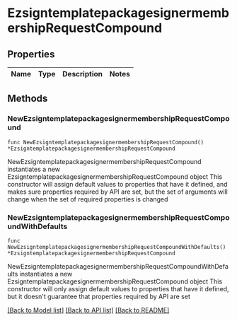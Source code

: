 # EzsigntemplatepackagesignermembershipRequestCompound

## Properties

Name | Type | Description | Notes
------------ | ------------- | ------------- | -------------

## Methods

### NewEzsigntemplatepackagesignermembershipRequestCompound

`func NewEzsigntemplatepackagesignermembershipRequestCompound() *EzsigntemplatepackagesignermembershipRequestCompound`

NewEzsigntemplatepackagesignermembershipRequestCompound instantiates a new EzsigntemplatepackagesignermembershipRequestCompound object
This constructor will assign default values to properties that have it defined,
and makes sure properties required by API are set, but the set of arguments
will change when the set of required properties is changed

### NewEzsigntemplatepackagesignermembershipRequestCompoundWithDefaults

`func NewEzsigntemplatepackagesignermembershipRequestCompoundWithDefaults() *EzsigntemplatepackagesignermembershipRequestCompound`

NewEzsigntemplatepackagesignermembershipRequestCompoundWithDefaults instantiates a new EzsigntemplatepackagesignermembershipRequestCompound object
This constructor will only assign default values to properties that have it defined,
but it doesn't guarantee that properties required by API are set


[[Back to Model list]](../README.md#documentation-for-models) [[Back to API list]](../README.md#documentation-for-api-endpoints) [[Back to README]](../README.md)


